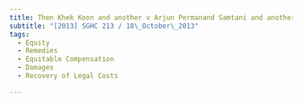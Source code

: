 ```yaml
---
title: Then Khek Koon and another v Arjun Permanand Samtani and another and other suits 
subtitle: "[2013] SGHC 213 / 18\_October\_2013"
tags:
  - Equity
  - Remedies
  - Equitable Compensation
  - Damages
  - Recovery of Legal Costs

---
```


